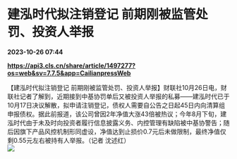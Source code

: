 # 建泓时代拟注销登记 前期刚被监管处罚、投资人举报

**2023-10-26 07:44**

**https://api3.cls.cn/share/article/1497277?os=web&sv=7.7.5&app=CailianpressWeb**

【建泓时代拟注销登记 前期刚被监管处罚、投资人举报】财联社10月26日电，财联社记者了解到，近期接到中基协罚单后又被投资人举报的私募——建泓时代已于10月17日决议解散，拟申请注销登记，债权人需要自公告之日起45日内向清算组申报债权。据此前报道，该公司曾因2年净值大涨43倍被热议；今年8月下旬，建泓时代由于未及时向投资者履行信息披露义务、内控管理有缺陷被中基协警告；随后因旗下产品风控机制形同虚设，净值达到止损价0.7元后未做限制，最终净值仅剩0.55元左右被持有人举报。（记者 沈述红）  
![](https://img.cls.cn/images/20231026/0ht4FkO8C1.png)